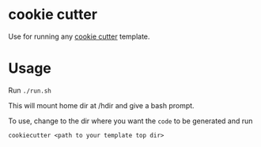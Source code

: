 # cookie cutter

Use for running any [cookie cutter](https://github.com/audreyr/cookiecutter) template.

# Usage
Run `./run.sh`

This will mount home dir at /hdir and give a bash prompt.

To use, change to the dir where you want the `code` to be generated and run

`cookiecutter <path to your template top dir>`



